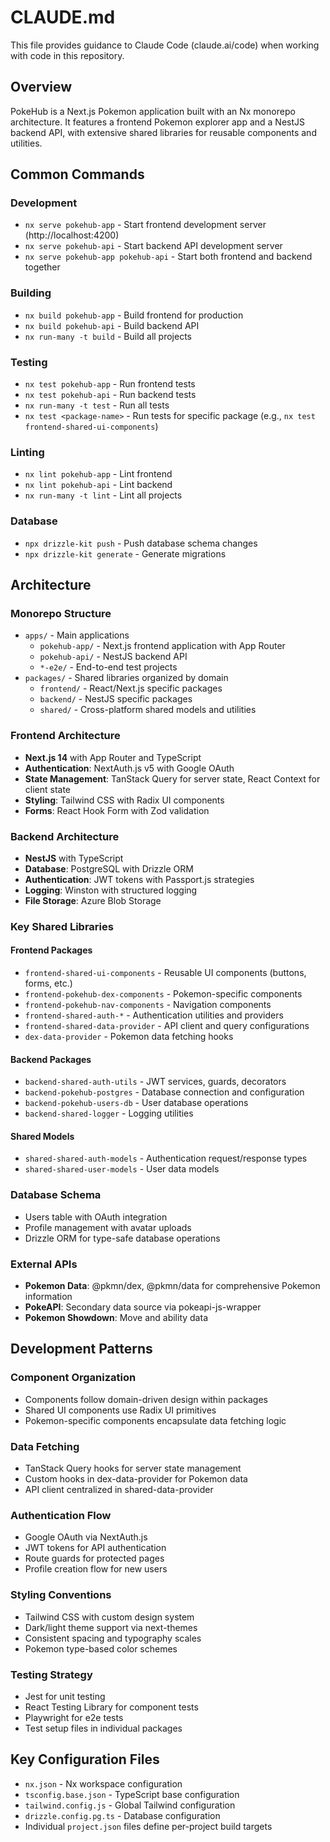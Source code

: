 # CLAUDE.md

This file provides guidance to Claude Code (claude.ai/code) when working with code in this repository.

## Overview

PokeHub is a Next.js Pokemon application built with an Nx monorepo architecture. It features a frontend Pokemon explorer app and a NestJS backend API, with extensive shared libraries for reusable components and utilities.

## Common Commands

### Development
- `nx serve pokehub-app` - Start frontend development server (http://localhost:4200)
- `nx serve pokehub-api` - Start backend API development server
- `nx serve pokehub-app pokehub-api` - Start both frontend and backend together

### Building
- `nx build pokehub-app` - Build frontend for production
- `nx build pokehub-api` - Build backend API
- `nx run-many -t build` - Build all projects

### Testing
- `nx test pokehub-app` - Run frontend tests
- `nx test pokehub-api` - Run backend tests  
- `nx run-many -t test` - Run all tests
- `nx test <package-name>` - Run tests for specific package (e.g., `nx test frontend-shared-ui-components`)

### Linting
- `nx lint pokehub-app` - Lint frontend
- `nx lint pokehub-api` - Lint backend
- `nx run-many -t lint` - Lint all projects

### Database
- `npx drizzle-kit push` - Push database schema changes
- `npx drizzle-kit generate` - Generate migrations

## Architecture

### Monorepo Structure
- `apps/` - Main applications
  - `pokehub-app/` - Next.js frontend application with App Router
  - `pokehub-api/` - NestJS backend API
  - `*-e2e/` - End-to-end test projects
- `packages/` - Shared libraries organized by domain
  - `frontend/` - React/Next.js specific packages
  - `backend/` - NestJS specific packages  
  - `shared/` - Cross-platform shared models and utilities

### Frontend Architecture
- **Next.js 14** with App Router and TypeScript
- **Authentication**: NextAuth.js v5 with Google OAuth
- **State Management**: TanStack Query for server state, React Context for client state
- **Styling**: Tailwind CSS with Radix UI components
- **Forms**: React Hook Form with Zod validation

### Backend Architecture
- **NestJS** with TypeScript
- **Database**: PostgreSQL with Drizzle ORM
- **Authentication**: JWT tokens with Passport.js strategies
- **Logging**: Winston with structured logging
- **File Storage**: Azure Blob Storage

### Key Shared Libraries

#### Frontend Packages
- `frontend-shared-ui-components` - Reusable UI components (buttons, forms, etc.)
- `frontend-pokehub-dex-components` - Pokemon-specific components
- `frontend-pokehub-nav-components` - Navigation components
- `frontend-shared-auth-*` - Authentication utilities and providers
- `frontend-shared-data-provider` - API client and query configurations
- `dex-data-provider` - Pokemon data fetching hooks

#### Backend Packages  
- `backend-shared-auth-utils` - JWT services, guards, decorators
- `backend-pokehub-postgres` - Database connection and configuration
- `backend-pokehub-users-db` - User database operations
- `backend-shared-logger` - Logging utilities

#### Shared Models
- `shared-shared-auth-models` - Authentication request/response types
- `shared-shared-user-models` - User data models

### Database Schema
- Users table with OAuth integration
- Profile management with avatar uploads
- Drizzle ORM for type-safe database operations

### External APIs
- **Pokemon Data**: @pkmn/dex, @pkmn/data for comprehensive Pokemon information
- **PokeAPI**: Secondary data source via pokeapi-js-wrapper
- **Pokemon Showdown**: Move and ability data

## Development Patterns

### Component Organization
- Components follow domain-driven design within packages
- Shared UI components use Radix UI primitives
- Pokemon-specific components encapsulate data fetching logic

### Data Fetching
- TanStack Query hooks for server state management
- Custom hooks in dex-data-provider for Pokemon data
- API client centralized in shared-data-provider

### Authentication Flow
- Google OAuth via NextAuth.js
- JWT tokens for API authentication
- Route guards for protected pages
- Profile creation flow for new users

### Styling Conventions
- Tailwind CSS with custom design system
- Dark/light theme support via next-themes
- Consistent spacing and typography scales
- Pokemon type-based color schemes

### Testing Strategy
- Jest for unit testing
- React Testing Library for component tests
- Playwright for e2e tests
- Test setup files in individual packages

## Key Configuration Files
- `nx.json` - Nx workspace configuration
- `tsconfig.base.json` - TypeScript base configuration
- `tailwind.config.js` - Global Tailwind configuration
- `drizzle.config.pg.ts` - Database configuration
- Individual `project.json` files define per-project build targets